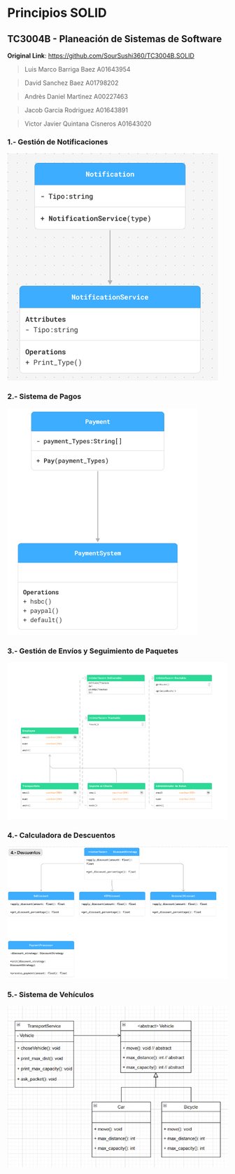 # Principios SOLID

## TC3004B - Planeación de Sistemas de Software

**Original Link**: https://github.com/SourSushi360/TC3004B.SOLID

> Luis Marco Barriga Baez A01643954

> David Sanchez Baez A01798202

> Andrès Daniel Martìnez A00227463

> Jacob Garcia Rodriguez A01643891

> Victor Javier Quintana Cisneros A01643020

### 1.- Gestión de Notificaciones

![Notification](images/1.png)

### 2.- Sistema de Pagos

![Payments](images/2.png)

### 3.- Gestión de Envíos y Seguimiento de Paquetes

![Deliveries](images/3.png)

### 4.- Calculadora de Descuentos
![Calculator](images/4.png)
### 5.- Sistema de Vehículos

![Vehicles](images/5.png)

